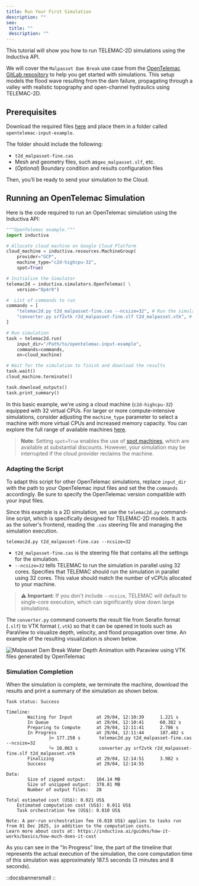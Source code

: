 ```yaml
---
title: Run Your First Simulation
description: ""
seo:
 title: ""
 description: ""
---
```


This tutorial will show you how to run TELEMAC-2D simulations using the Inductiva API.

We will cover the `Malpasset Dam Break` use case from the [OpenTelemac GitLab repository](https://gitlab.pam-retd.fr/otm/telemac-mascaret/-/tree/main/examples/telemac2d/malpasset?ref_type=heads) to help you get started with simulations. This setup models the flood wave resulting from the dam failure, propagating through a valley with realistic topography and open-channel hydraulics using TELEMAC-2D.

## Prerequisites
Download the required files [here](https://storage.googleapis.com/inductiva-api-demo-files/opentelemac-input-example.zip) and place them in a folder called `opentelemac-input-example`.

The folder should include the following:
- `t2d_malpasset-fine.cas`
- Mesh and geometry files, such as`geo_malpasset.slf`, etc.
- (*Optional*) Boundary condition and results configuration files

Then, you’ll be ready to send your simulation to the Cloud.

## Running an OpenTelemac Simulation
Here is the code required to run an OpenTelemac simulation using the Inductiva API:

```python
"""OpenTelemac example."""
import inductiva

# Allocate cloud machine on Google Cloud Platform
cloud_machine = inductiva.resources.MachineGroup(
	provider="GCP",
	machine_type="c2d-highcpu-32",
	spot=True)

# Initialize the Simulator
telemac2d = inductiva.simulators.OpenTelemac( \
	version="8p4r0")

#  List of commands to run
commands = [
	"telemac2d.py t2d_malpasset-fine.cas --ncsize=32", # Run the simulation using 32 cores
	"converter.py srf2vtk r2d_malpasset-fine.slf t2d_malpasset.vtk", # Convert the results to VTK format
]

# Run simulation
task = telemac2d.run(
	input_dir="/Path/to/opentelemac-input-example",
	commands=commands,
	on=cloud_machine)

# Wait for the simulation to finish and download the results
task.wait()
cloud_machine.terminate()

task.download_outputs()
task.print_summary()
```

In this basic example, we're using a cloud machine (`c2d-highcpu-32`) equipped with 32 virtual CPUs.
For larger or more compute-intensive simulations, consider adjusting the `machine_type` parameter to select
a machine with more virtual CPUs and increased memory capacity. You can explore the full range of available machines [here](https://console.inductiva.ai/machine-groups/instance-types).

> **Note**: Setting `spot=True` enables the use of [spot machines](/guides/machines/spot-machines), which are available at substantial discounts.
> However, your simulation may be interrupted if the cloud provider reclaims the machine.

### Adapting the Script
To adapt this script for other OpenTelemac simulations, replace `input_dir` with the path to your OpenTelemac
input files and set the the `commands` accordingly. Be sure to specify the OpenTelemac version compatible with
your input files.

Since this example is a 2D simulation, we use the `telemac2d.py` command-line script, which is specifically designed for TELEMAC-2D models. It acts as the solver's frontend, reading the `.cas` steering file and managing the simulation execution.

```
telemac2d.py t2d_malpasset-fine.cas --ncsize=32
```

- `t2d_malpasset-fine.cas` is the steering file that contains all the settings for the simulation.
- `--ncsize=32` tells TELEMAC to run the simulation in parallel using 32 cores. Specifies that TELEMAC should run the simulation in parallel using 32 cores. This value should match the number of vCPUs allocated to your machine.

> ⚠️ **Important**: If you don't include `--ncsize`, TELEMAC will default to single-core execution, which can significantly slow down large simulations.

The `converter.py` command converts the result file from Serafin format (`.slf`) to VTK format (`.vtk`) so that it can be opened in tools such as ParaView to visualize depth, velocity, and flood propagation over time. An example of the resulting visualization is shown below.

![Malpasset Dam Break Water Depth Animation with Paraview using VTK files generated by OpenTelemac](opentelemac/malpasset_water_depth.gif)

### Simulation Completion
When the simulation is complete, we terminate the machine, download the results and print a summary of the simulation as shown below.

```
Task status: Success

Timeline:
		Waiting for Input         at 29/04, 12:10:39      1.221 s
		In Queue                  at 29/04, 12:10:41      60.382 s
		Preparing to Compute      at 29/04, 12:11:41      2.786 s
		In Progress               at 29/04, 12:11:44      187.482 s
				├> 177.258 s       telemac2d.py t2d_malpasset-fine.cas --ncsize=32
				└> 10.063 s        converter.py srf2vtk r2d_malpasset-fine.slf t2d_malpasset.vtk
		Finalizing                at 29/04, 12:14:51      3.982 s
		Success                   at 29/04, 12:14:55

Data:
		Size of zipped output:    104.14 MB
		Size of unzipped output:  378.01 MB
		Number of output files:   28

Total estimated cost (US$): 0.021 US$
	Estimated computation cost (US$): 0.011 US$
	Task orchestration fee (US$): 0.010 US$

Note: A per-run orchestration fee (0.010 US$) applies to tasks run from 01 Dec 2025, in addition to the computation costs.
Learn more about costs at: https://inductiva.ai/guides/how-it-works/basics/how-much-does-it-cost
```

As you can see in the "In Progress" line, the part of the timeline that represents the actual execution of the simulation,
the core computation time of this simulation was approximately 187.5 seconds (3 minutes and 8 seconds).

::docsbannersmall
::
